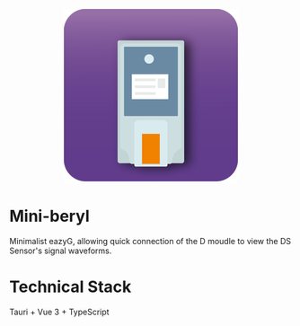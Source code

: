 <p align="center">
    <img src="./src-tauri/icons/Square310x310Logo.png" alt="mini-beryl"/>
</p>

# Mini-beryl

Minimalist eazyG, allowing quick connection of the D moudle to view the DS Sensor's signal waveforms.

# Technical Stack

Tauri + Vue 3 + TypeScript
